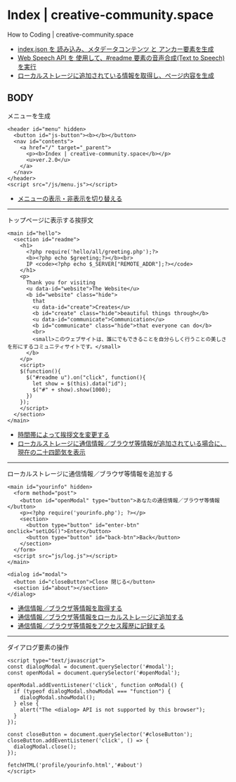 # Index | creative-community.space
How to Coding | creative-community.space

* [index.json を 読み込み、メタデータコンテンツ と アンカー要素を生成](js/index.js)
* [Web Speech API を 使用して、#readme 要素の音声合成(Text to Speech) を実行](js/hello.js)
* [ローカルストレージに追加されている情報を取得し、ページ内容を生成](js/readyState.js)


## BODY

メニューを生成
```
<header id="menu" hidden>
  <button id="js-button"><b></b></button>
  <nav id="contents">
    <a href="/" target="_parent">
      <p><b>Index | creative-community.space</b></p>
      <u>ver.2.0</u>
    </a>
  </nav>
</header>
<script src="/js/menu.js"></script>
```

* [メニューの表示・非表示を切り替える](js/menu.js)

---

トップページに表示する挨拶文
```
<main id="hello">
  <section id="readme">
    <h1>
      <?php require('hello/all/greeting.php');?>
      <b><?php echo $greeting;?></b><br>
      IP <code><?php echo $_SERVER["REMOTE_ADDR"];?></code>
    </h1>
    <p>
      Thank you for visiting
      <u data-id="website">The Website</u>
      <b id="website" class="hide">
        that
        <u data-id="create">Creates</u>
        <b id="create" class="hide">beautiful things through</b>
        <u data-id="communicate">Communication</u>
        <b id="communicate" class="hide">that everyone can do</b>
        <br>
        <small>このウェブサイトは、誰にでもできることを自分らしく行うことの美しさを形にするコミュニティサイトです。</small>
      </b>
    </p>
    <script>
    $(function(){
      $("#readme u").on("click", function(){
        let show = $(this).data("id");
        $("#" + show).show(1000);
      })
    });
    </script>
  </section>
</main>
```

* [時間帯によって挨拶文を変更する](hello/all/greeting.php)
* [ローカルストレージに通信情報／ブラウザ等情報が追加されている場合に、現在の二十四節気を表示](welcome.php)

---

ローカルストレージに通信情報／ブラウザ等情報を追加する
```
<main id="yourinfo" hidden>
  <form method="post">
    <button id="openModal" type="button">あなたの通信情報／ブラウザ等情報</button>
    <p><?php require('yourinfo.php'); ?></p>
    <section>
      <button type="button" id="enter-btn" onclick="setLOG()">Enter</button>
      <button type="button" id="back-btn">Back</button>
    </section>
  </form>
  <script src="js/log.js"></script>
</main>

<dialog id="modal">
  <button id="closeButton">Close 閉じる</button>
  <section id="about"></section>
</dialog>
```

* [通信情報／ブラウザ等情報を取得する](yourinfo.php)
* [通信情報／ブラウザ等情報をローカルストレージに追加する](js/log.js)
* [通信情報／ブラウザ等情報をアクセス履歴に記録する](log.php)


***

ダイアログ要素の操作
```
<script type="text/javascript">
const dialogModal = document.querySelector('#modal');
const openModal = document.querySelector('#openModal');

openModal.addEventListener('click', function onModal() {
  if (typeof dialogModal.showModal === "function") {
    dialogModal.showModal();
  } else {
    alert("The <dialog> API is not supported by this browser");
  }
});

const closeButton = document.querySelector('#closeButton');
closeButton.addEventListener('click', () => {
  dialogModal.close();
});

fetchHTML('profile/yourinfo.html','#about')
</script>
```
